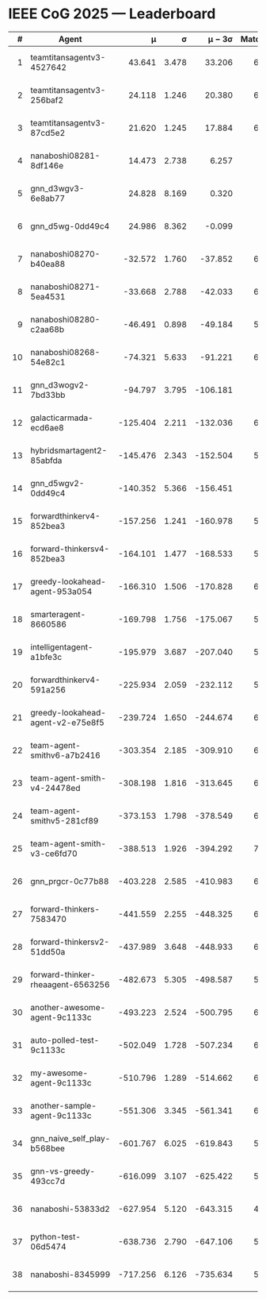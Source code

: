# IEEE CoG 2025 — Leaderboard

| # | Agent | μ | σ | μ − 3σ | Matches | Updated |
|---:|---|---:|---:|---:|---:|---|
| 1 | teamtitansagentv3-4527642 | 43.641 | 3.478 | 33.206 | 6896 | 2025-08-30 08:52 |
| 2 | teamtitansagentv3-256baf2 | 24.118 | 1.246 | 20.380 | 6556 | 2025-08-30 08:52 |
| 3 | teamtitansagentv3-87cd5e2 | 21.620 | 1.245 | 17.884 | 6100 | 2025-08-30 08:52 |
| 4 | nanaboshi08281-8df146e | 14.473 | 2.738 | 6.257 | 276 | 2025-08-30 08:52 |
| 5 | gnn_d3wgv3-6e8ab77 | 24.828 | 8.169 | 0.320 | 138 | 2025-08-30 08:52 |
| 6 | gnn_d5wg-0dd49c4 | 24.986 | 8.362 | -0.099 | 120 | 2025-08-30 08:52 |
| 7 | nanaboshi08270-b40ea88 | -32.572 | 1.760 | -37.852 | 6720 | 2025-08-30 08:52 |
| 8 | nanaboshi08271-5ea4531 | -33.668 | 2.788 | -42.033 | 6718 | 2025-08-30 08:52 |
| 9 | nanaboshi08280-c2aa68b | -46.491 | 0.898 | -49.184 | 5978 | 2025-08-30 08:52 |
| 10 | nanaboshi08268-54e82c1 | -74.321 | 5.633 | -91.221 | 6200 | 2025-08-30 08:52 |
| 11 | gnn_d3wogv2-7bd33bb | -94.797 | 3.795 | -106.181 | 274 | 2025-08-30 08:52 |
| 12 | galacticarmada-ecd6ae8 | -125.404 | 2.211 | -132.036 | 6140 | 2025-08-30 08:52 |
| 13 | hybridsmartagent2-85abfda | -145.476 | 2.343 | -152.504 | 5688 | 2025-08-30 08:52 |
| 14 | gnn_d5wgv2-0dd49c4 | -140.352 | 5.366 | -156.451 | 226 | 2025-08-30 08:52 |
| 15 | forwardthinkerv4-852bea3 | -157.256 | 1.241 | -160.978 | 5465 | 2025-08-30 08:52 |
| 16 | forward-thinkersv4-852bea3 | -164.101 | 1.477 | -168.533 | 5197 | 2025-08-30 08:52 |
| 17 | greedy-lookahead-agent-953a054 | -166.310 | 1.506 | -170.828 | 6048 | 2025-08-30 08:52 |
| 18 | smarteragent-8660586 | -169.798 | 1.756 | -175.067 | 5297 | 2025-08-30 08:52 |
| 19 | intelligentagent-a1bfe3c | -195.979 | 3.687 | -207.040 | 5653 | 2025-08-30 08:52 |
| 20 | forwardthinkerv4-591a256 | -225.934 | 2.059 | -232.112 | 5302 | 2025-08-30 08:52 |
| 21 | greedy-lookahead-agent-v2-e75e8f5 | -239.724 | 1.650 | -244.674 | 6460 | 2025-08-30 08:52 |
| 22 | team-agent-smithv6-a7b2416 | -303.354 | 2.185 | -309.910 | 6820 | 2025-08-30 08:52 |
| 23 | team-agent-smith-v4-24478ed | -308.198 | 1.816 | -313.645 | 6318 | 2025-08-30 08:52 |
| 24 | team-agent-smithv5-281cf89 | -373.153 | 1.798 | -378.549 | 6960 | 2025-08-30 08:52 |
| 25 | team-agent-smith-v3-ce6fd70 | -388.513 | 1.926 | -394.292 | 7478 | 2025-08-30 08:52 |
| 26 | gnn_prgcr-0c77b88 | -403.228 | 2.585 | -410.983 | 6070 | 2025-08-30 08:52 |
| 27 | forward-thinkers-7583470 | -441.559 | 2.255 | -448.325 | 6680 | 2025-08-30 08:52 |
| 28 | forward-thinkersv2-51dd50a | -437.989 | 3.648 | -448.933 | 6048 | 2025-08-30 08:52 |
| 29 | forward-thinker-rheaagent-6563256 | -482.673 | 5.305 | -498.587 | 5668 | 2025-08-30 08:52 |
| 30 | another-awesome-agent-9c1133c | -493.223 | 2.524 | -500.795 | 6280 | 2025-08-30 08:52 |
| 31 | auto-polled-test-9c1133c | -502.049 | 1.728 | -507.234 | 6480 | 2025-08-30 08:52 |
| 32 | my-awesome-agent-9c1133c | -510.796 | 1.289 | -514.662 | 6560 | 2025-08-30 08:52 |
| 33 | another-sample-agent-9c1133c | -551.306 | 3.345 | -561.341 | 6740 | 2025-08-30 08:52 |
| 34 | gnn_naive_self_play-b568bee | -601.767 | 6.025 | -619.843 | 5460 | 2025-08-30 08:52 |
| 35 | gnn-vs-greedy-493cc7d | -616.099 | 3.107 | -625.422 | 5180 | 2025-08-30 08:52 |
| 36 | nanaboshi-53833d2 | -627.954 | 5.120 | -643.315 | 4900 | 2025-08-30 08:52 |
| 37 | python-test-06d5474 | -638.736 | 2.790 | -647.106 | 5500 | 2025-08-30 08:52 |
| 38 | nanaboshi-8345999 | -717.256 | 6.126 | -735.634 | 5650 | 2025-08-30 08:52 |
